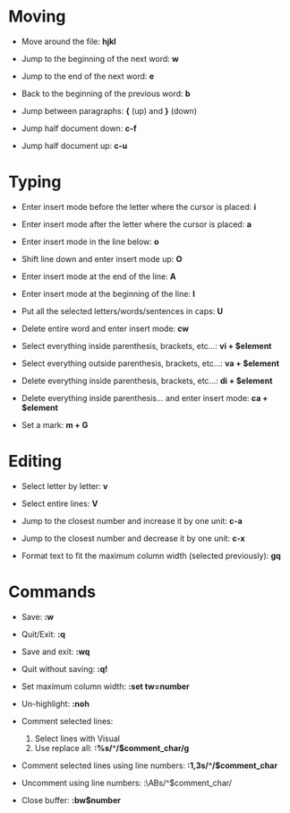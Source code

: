 
<!---
██╗  ██╗ ██████╗ ██╗    ██╗    ████████╗ ██████╗     ██╗   ██╗██╗███╗   ███╗
██║  ██║██╔═══██╗██║    ██║    ╚══██╔══╝██╔═══██╗    ██║   ██║██║████╗ ████║
███████║██║   ██║██║ █╗ ██║       ██║   ██║   ██║    ██║   ██║██║██╔████╔██║
██╔══██║██║   ██║██║███╗██║       ██║   ██║   ██║    ╚██╗ ██╔╝██║██║╚██╔╝██║
██║  ██║╚██████╔╝╚███╔███╔╝       ██║   ╚██████╔╝     ╚████╔╝ ██║██║ ╚═╝ ██║
╚═╝  ╚═╝ ╚═════╝  ╚══╝╚══╝        ╚═╝    ╚═════╝       ╚═══╝  ╚═╝╚═╝     ╚═╝
-->

# Moving

* Move around the file: **hjkl**

* Jump to the beginning of the next word: **w**

* Jump to the end of the next word: **e**

* Back to the beginning of the previous word: **b**

* Jump between paragraphs: **{** (up) and **}** (down)

* Jump half document down: **c-f**

* Jump half document up: **c-u**

# Typing

* Enter insert mode before the letter where the cursor is placed: **i**

* Enter insert mode after the letter where the cursor is placed: **a**

* Enter insert mode in the line below: **o**

* Shift line down and enter insert mode up: **O**

* Enter insert mode at the end of the line: **A**

* Enter insert mode at the beginning of the line: **I**

* Put all the selected letters/words/sentences in caps: **U**

* Delete entire word and enter insert mode: **cw**

* Select everything inside parenthesis, brackets, etc...: **vi + \$element**

* Select everything outside parenthesis, brackets, etc...: **va + \$element**

* Delete everything inside parenthesis, brackets, etc...: **di + \$element**

* Delete everything inside parenthesis... and enter insert mode: **ca + \$element**

* Set a mark: **m + G**

# Editing

* Select letter by letter: **v**

* Select entire lines: **V**

* Jump to the closest number and increase it by one unit: **c-a**

* Jump to the closest number and decrease it by one unit: **c-x**

* Format text to fit the maximum column width (selected previously): **gq**

# Commands

* Save: **:w**

* Quit/Exit: **:q**

* Save and exit: **:wq**

* Quit without saving: **:q!**

* Set maximum column width: **:set tw=number**

* Un-highlight: **:noh**

* Comment selected lines:

    1. Select lines with Visual
    2. Use replace all: **:%s/^/\$comment_char/g**

* Comment selected lines using line numbers: **:1,3s/^/\$comment_char**

* Uncomment using line numbers: :\ABs/^\$comment_char/

* Close buffer: **:bw\$number**


